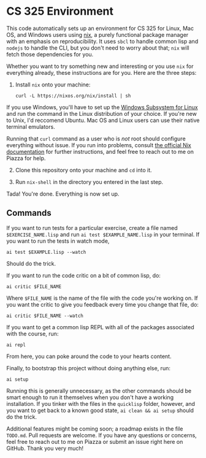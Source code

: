 # CS 325 Environment

This code automatically sets up an environment for CS 325 for Linux, Mac OS, and Windows users using [nix](https://nixos.org/), a purely functional package manager with an emphasis on reproducibility. It uses `sbcl` to handle common lisp and `nodejs` to handle the CLI, but you don't need to worry about that; `nix` will fetch those dependencies for you. 

Whether you want to try something new and interesting or you use `nix` for everything already, these instructions are for you. Here are the three steps:

1. Install `nix` onto your machine:

   `curl -L https://nixos.org/nix/install | sh`
   
If you use Windows, you'll have to set up the [Windows Subsystem for Linux](https://docs.microsoft.com/en-us/windows/wsl/install-win10#update-to-wsl-2) and run the command in the Linux distribution of your choice. If you're new to Unix, I'd reccomend Ubuntu. Mac OS and Linux users can use their native terminal emulators. 

Running that `curl` command as a user who is *not* root should configure everything without issue. If you run into problems, consult [the official Nix documentation](https://nixos.org/download.html) for further instructions, and feel free to reach out to me on Piazza for help.

2. Clone this repository onto your machine and `cd` into it.

3. Run `nix-shell` in the directory you entered in the last step.

Tada! You're done. Everything is now set up.

## Commands

If you want to run tests for a particular exercise, create a file named `$EXERCISE_NAME.lisp` and run `ai test $EXAMPLE_NAME.lisp` in your terminal. If you want to run the tests in watch mode,

    ai test $EXAMPLE.lisp --watch

Should do the trick.

If you want to run the code critic on a bit of common lisp, do:

    ai critic $FILE_NAME

Where `$FILE_NAME` is the name of the file with the code you're working on. If you want the critic to give you feedback every time you change that file, do:

    ai critic $FILE_NAME --watch

If you want to get a common lisp REPL with all of the packages associated with the course, run:

    ai repl

From here, you can poke around the code to your hearts content.

Finally, to bootstrap this project without doing anything else, run:

    ai setup

Running this is generally unnecessary, as the other commands should be smart enough to run it themselves when you don't have a working installation. If you tinker with the files in the `quicklisp` folder, however, and you want to get back to a known good state, `ai clean && ai setup` should do the trick.

Additional features might be coming soon; a roadmap exists in the file `TODO.md`. Pull requests are welcome. If you have any questions or concerns, feel free to reach out to me on Piazza or submit an issue right here on GitHub. Thank you very much!
